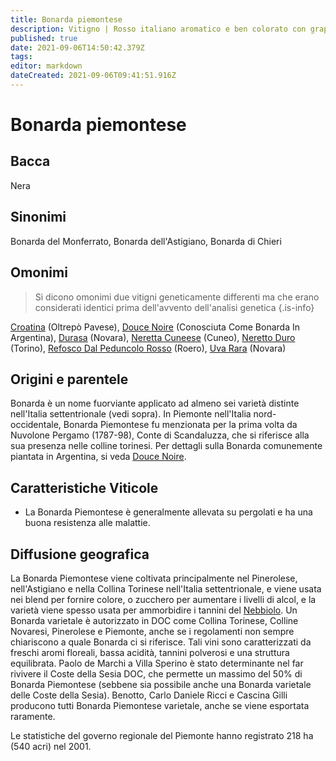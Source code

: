 ```yaml
---
title: Bonarda piemontese
description: Vitigno | Rosso italiano aromatico e ben colorato con grappoli piccoli e tannini morbidi.
published: true
date: 2021-09-06T14:50:42.379Z
tags: 
editor: markdown
dateCreated: 2021-09-06T09:41:51.916Z
---
```


# Bonarda piemontese

## Bacca
Nera
## Sinonimi
Bonarda del Monferrato, Bonarda dell'Astigiano, Bonarda di Chieri

## Omonimi
> Si dicono omonimi due vitigni geneticamente differenti ma che erano considerati identici prima dell'avvento dell'analisi genetica
{.is-info}

[Croatina](/vitigni/bacca-nera/croatina) (Oltrepò Pavese), [Douce Noire](/vitigni/bacca-nera/douce-noir) (Conosciuta Come Bonarda In Argentina), [Durasa](/vitigni/bacca-nera/durasa) (Novara), [Neretta Cuneese](/vitigni/bacca-nera/neretta-cuneese) (Cuneo), [Neretto Duro](/vitigni/bacca-nera/neretto-duro) (Torino), [Refosco Dal Peduncolo Rosso](/vitigni/bacca-nera/refosco-dal-peduncolo-rosso) (Roero), [Uva Rara](/vitigni/bacca-nera/uva-rara) (Novara)

## Origini e parentele
Bonarda è un nome fuorviante applicato ad almeno sei varietà distinte nell'Italia settentrionale (vedi sopra). In Piemonte nell'Italia nord-occidentale, Bonarda Piemontese fu menzionata per la prima volta da Nuvolone Pergamo (1787-98), Conte di Scandaluzza, che si riferisce alla sua presenza nelle colline torinesi. Per dettagli sulla Bonarda comunemente piantata in Argentina, si veda [Douce Noire](/vitigni/bacca-nera/douce-noir).

## Caratteristiche Viticole

- La Bonarda Piemontese è generalmente allevata su pergolati e ha una buona resistenza alle malattie.

## Diffusione geografica

La Bonarda Piemontese viene coltivata principalmente nel Pinerolese, nell'Astigiano e nella Collina Torinese nell'Italia settentrionale, e viene usata nei blend per fornire colore, o zucchero per aumentare i livelli di alcol, e la varietà viene spesso usata per ammorbidire i tannini del [Nebbiolo](/vitigni/Italia/nebbiolo). Un Bonarda varietale è autorizzato in DOC come Collina Torinese, Colline Novaresi, Pinerolese e Piemonte, anche se i regolamenti non sempre chiariscono a quale Bonarda ci si riferisce. Tali vini sono caratterizzati da freschi aromi floreali, bassa acidità, tannini polverosi e una struttura equilibrata. Paolo de Marchi a Villa Sperino è stato determinante nel far rivivere il Coste della Sesia DOC, che permette un massimo del 50% di Bonarda Piemontese (sebbene sia possibile anche una Bonarda varietale delle Coste della Sesia). Benotto, Carlo Daniele Ricci e Cascina Gilli producono tutti Bonarda Piemontese varietale, anche se viene esportata raramente.

Le statistiche del governo regionale del Piemonte hanno registrato 218 ha (540 acri) nel 2001.